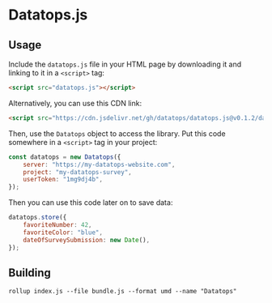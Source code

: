# Datatops.js

## Usage

Include the `datatops.js` file in your HTML page by downloading it and linking
to it in a `<script>` tag:

```html
<script src="datatops.js"></script>
```

Alternatively, you can use this CDN link:

```html
<script src="https://cdn.jsdelivr.net/gh/datatops/datatops.js@v0.1.2/datatops.js"></script>
```

Then, use the `Datatops` object to access the library. Put this code somewhere in a `<script>` tag in your project:

```js
const datatops = new Datatops({
    server: "https://my-datatops-website.com",
    project: "my-datatops-survey",
    userToken: "1mg9dj4b",
});
```

Then you can use this code later on to save data:

```js
datatops.store({
    favoriteNumber: 42,
    favoriteColor: "blue",
    dateOfSurveySubmission: new Date(),
});
```

## Building

```shell
rollup index.js --file bundle.js --format umd --name "Datatops"
```
